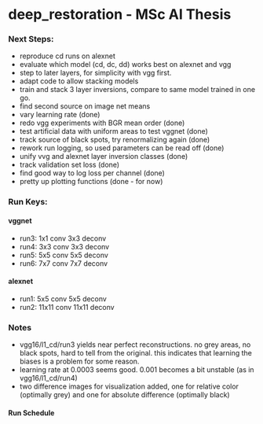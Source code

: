 # deep_restoration - MSc AI Thesis

### Next Steps:
- reproduce cd runs on alexnet
- evaluate which model (cd, dc, dd) works best on alexnet and vgg
- step to later layers, for simplicity with vgg first.
- adapt code to allow stacking models
- train and stack 3 layer inversions, compare to same model trained in one go.
- find second source on image net means
- vary learning rate (done)
- redo vgg experiments with BGR mean order (done)
- test artificial data with uniform areas to test vggnet (done)
- track source of black spots, try renormalizing again (done)
- rework run logging, so used parameters can be read off (done)
- unify vvg and alexnet layer inversion classes (done)
- track validation set loss (done)
- find good way to log loss per channel (done)
- pretty up plotting functions (done - for now)

### Run Keys:

#### vggnet
- run3: 1x1 conv 3x3 deconv
- run4: 3x3 conv 3x3 deconv
- run5: 5x5 conv 5x5 deconv
- run6: 7x7 conv 7x7 deconv

#### alexnet
- run1: 5x5 conv 5x5 deconv
- run2: 11x11 conv 11x11 deconv

### Notes
- vgg16/l1_cd/run3 yields near perfect reconstructions. no grey areas, no black spots, hard to tell from the original. this indicates that learning the biases is a problem for some reason.
- learning rate at 0.0003 seems good. 0.001 becomes a bit unstable (as in vgg16/l1_cd/run4)
- two difference images for visualization added, one for relative color (optimally grey) and one for absolute difference (optimally black)


#### Run Schedule


